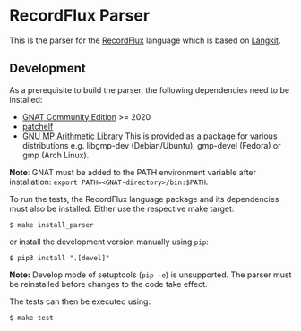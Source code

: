 # RecordFlux Parser

This is the parser for the [RecordFlux](https://github.com/Componolit/RecordFlux) language which is based on [Langkit](https://github.com/AdaCore/langkit).

## Development

As a prerequisite to build the parser, the following dependencies need to be installed:

- [GNAT Community Edition](https://www.adacore.com/download) >= 2020
- [patchelf](https://github.com/NixOS/patchelf)
- [GNU MP Arithmetic Library](https://gmplib.org/) This is provided as a package for various distributions e.g. libgmp-dev (Debian/Ubuntu), gmp-devel (Fedora) or gmp (Arch Linux).

**Note**: GNAT must be added to the PATH environment variable after installation: `export PATH=<GNAT-directory>/bin:$PATH`.


To run the tests, the RecordFlux language package and its dependencies must also be installed. Either use the respective make target:

```Console
$ make install_parser
```

or install the development version manually using `pip`:

```Console
$ pip3 install ".[devel]"
```

**Note:** Develop mode of setuptools (`pip -e`) is unsupported. The parser must be reinstalled before changes to the code take effect.

The tests can then be executed using:

```Console
$ make test
```
